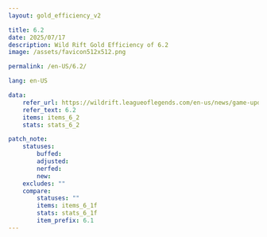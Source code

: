 ```yaml
---
layout: gold_efficiency_v2

title: 6.2
date: 2025/07/17
description: Wild Rift Gold Efficiency of 6.2
image: /assets/favicon512x512.png

permalink: /en-US/6.2/

lang: en-US

data:
    refer_url: https://wildrift.leagueoflegends.com/en-us/news/game-updates/wild-rift-patch-notes-6-2/
    refer_text: 6.2
    items: items_6_2
    stats: stats_6_2

patch_note:
    statuses:
        buffed: 
        adjusted: 
        nerfed: 
        new: 
    excludes: ""
    compare:
        statuses: ""
        items: items_6_1f
        stats: stats_6_1f
        item_prefix: 6.1
---
```

